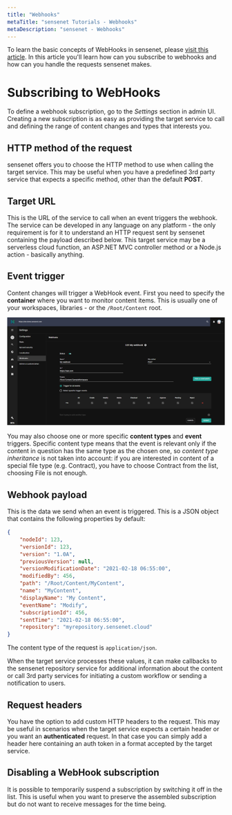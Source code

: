 ```yaml
---
title: "Webhooks"
metaTitle: "sensenet Tutorials - Webhooks"
metaDescription: "sensenet - Webhooks"
---
```


To learn the basic concepts of WebHooks in sensenet, please [visit this article](/concepts/webhooks). In this article you'll learn how can you subscribe to webhooks and how can you handle the requests sensenet makes.

# Subscribing to WebHooks
To define a webhook subscription, go to the *Settings* section in admin UI. Creating a new subscription is as easy as providing the target service to call and defining the range of content changes and types that interests you.

## HTTP method of the request
sensenet offers you to choose the HTTP method to use when calling the target service. This may be useful when you have a predefined 3rd party service that expects a specific method, other than the default **POST**.

## Target URL
This is the URL of the service to call when an event triggers the webhook. The service can be developed in any language on any platform - the only requirement is for it to understand an HTTP request sent by sensenet containing the payload described below. This target service may be a serverless cloud function, an ASP.NET MVC controller method or a Node.js action - basically anything.

## Event trigger
Content changes will trigger a WebHook event. First you need to specify the **container** where you want to monitor content items. This is usually one of your workspaces, libraries - or the `/Root/Content` root.

![webhook subscription](../concepts/img/webhook_edit.png)

You may also choose one or more specific **content types** and **event** triggers. Specific content type means that the event is relevant only if the content in question has the same type as the chosen one, so *content type inheritance* is not taken into account: if you are interested in content of a special file type (e.g. Contract), you have to choose Contract from the list, choosing File is not enough.

## Webhook payload
This is the data we send when an event is triggered. This is a JSON object that contains the following properties by default:

```json
{
    "nodeId": 123,
    "versionId": 123,
    "version": "1.0A",
    "previousVersion": null,
    "versionModificationDate": "2021-02-18 06:55:00",
    "modifiedBy": 456,
    "path": "/Root/Content/MyContent",
    "name": "MyContent",
    "displayName": "My Content",
    "eventName": "Modify",
    "subscriptionId": 456,
    "sentTime": "2021-02-18 06:55:00",
    "repository": "myrepository.sensenet.cloud"
}
```

The content type of the request is `application/json`.

When the target service processes these values, it can make callbacks to the sensenet repository service for additional information about the content or call 3rd party services for initiating a custom workflow or sending a notification to users.

## Request headers
You have the option to add custom HTTP headers to the request. This may be useful in scenarios when the target service expects a certain header or you want an **authenticated** request. In that case you can simply add a header here containing an auth token in a format accepted by the target service.

## Disabling a WebHook subscription
It is possible to temporarily suspend a subscription by switching it off in the list. This is useful when you want to preserve the assembled subscription but do not want to receive messages for the time being.
